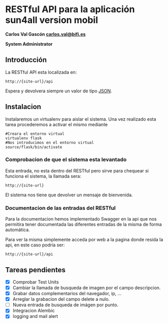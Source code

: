 # RESTful API para la aplicación sun4all version mobil

**Carlos Val Gascón carlos.val@bifi.es**

**System Administrator**


## Introducción
La RESTful API esta localizada en:
```
http://{site-url}/api
``` 
Espera y devolvera siempre un valor de tipo [JSON](http://es.wikipedia.org/wiki/JSON).

## Instalacion

Instalaremos un virtualenv para aislar el sistema. Una vez realizado esta tarea procederemos
a activar el mismo mediante
```
#Creara el entorno virtual
virtualenv flask
#Nos introducimos en el entorno virtual
source/flask/bin/activate
```
### Comprobacion de que el sistema esta levantado
Esta entrada, no esta dentro del RESTful pero sirve para chequear si funciona el sistema, la llamada sera:
```
http://{site-url}
```
El sistema nos tiene que devolver un mensaje de bienvenida.


### Documentacion de las entradas del RESTful
Para la documentacion hemos implementado Swagger en la api que nos permitira tener documentada las 
diferentes entradas de la misma de forma automática.

Para ver la misma simplemente acceda por web a la pagina donde resida la api, en este caso podría ser:
```
http://{site-url}/api
``` 

## Tareas pendientes
- [x] Comprobar Test Units
- [x] Cambiar la llamada de busqueda de imagen por el campo descripcion.
- [x] Grabar datos complementarios del navegador, ip, ...
- [x] Arreglar la grabacion del campo delete a nulo.
- [ ] Nueva entrada de busqueda de imágen por punto.
- [x] Integracion Alembic
- [x] logging and mail alert
